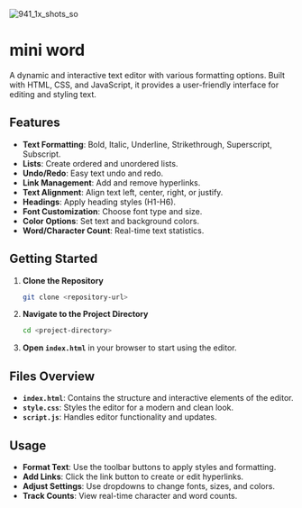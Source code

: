 ![941_1x_shots_so](https://github.com/user-attachments/assets/0ceaaa6d-fc95-47ee-9b53-226dde4e2cf1)

# mini word

A dynamic and interactive text editor with various formatting options. Built with HTML, CSS, and JavaScript, it provides a user-friendly interface for editing and styling text.

## Features

- **Text Formatting**: Bold, Italic, Underline, Strikethrough, Superscript, Subscript.
- **Lists**: Create ordered and unordered lists.
- **Undo/Redo**: Easy text undo and redo.
- **Link Management**: Add and remove hyperlinks.
- **Text Alignment**: Align text left, center, right, or justify.
- **Headings**: Apply heading styles (H1-H6).
- **Font Customization**: Choose font type and size.
- **Color Options**: Set text and background colors.
- **Word/Character Count**: Real-time text statistics.

## Getting Started

1. **Clone the Repository**
   ```bash
   git clone <repository-url>
   ```

2. **Navigate to the Project Directory**
   ```bash
   cd <project-directory>
   ```

3. **Open `index.html`** in your browser to start using the editor.

## Files Overview

- **`index.html`**: Contains the structure and interactive elements of the editor.
- **`style.css`**: Styles the editor for a modern and clean look.
- **`script.js`**: Handles editor functionality and updates.

## Usage

- **Format Text**: Use the toolbar buttons to apply styles and formatting.
- **Add Links**: Click the link button to create or edit hyperlinks.
- **Adjust Settings**: Use dropdowns to change fonts, sizes, and colors.
- **Track Counts**: View real-time character and word counts.
